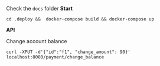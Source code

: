 Check the `docs` folder
**Start**

`cd .deploy &&  docker-compose build && docker-compose up`

**API**

Change account balance

`curl -XPUT -d'{"id":"f1", "change_amount": 90}' localhost:8080/payment/change_balance`
